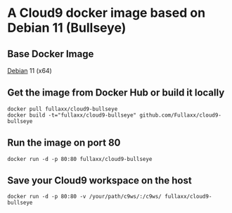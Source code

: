 # A Cloud9 docker image based on Debian 11 (Bullseye)

## Base Docker Image
[Debian](https://hub.docker.com/_/debian) 11 (x64)

## Get the image from Docker Hub or build it locally
```
docker pull fullaxx/cloud9-bullseye
docker build -t="fullaxx/cloud9-bullseye" github.com/Fullaxx/cloud9-bullseye
```

## Run the image on port 80
```
docker run -d -p 80:80 fullaxx/cloud9-bullseye
```

## Save your Cloud9 workspace on the host
```
docker run -d -p 80:80 -v /your/path/c9ws/:/c9ws/ fullaxx/cloud9-bullseye
```
